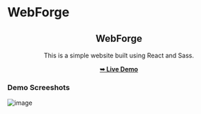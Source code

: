# WebForge
 <div align="center">
 <h2 align="center">WebForge</h2>
 
 This is a simple website built using React and Sass.
 
 <a href="https://webforge.vercel.app/"><strong>➥ Live Demo</strong></a>
 </div>
 
 ### Demo Screeshots

![image](https://user-images.githubusercontent.com/77185999/224542145-bc82644f-68d6-4d3a-8d60-7f55d34ed0f8.png)
